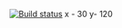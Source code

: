 [![Build status](https://ci.appveyor.com/api/projects/status/ne886uflbj93e2l6/branch/master?svg=true)](https://ci.appveyor.com/project/baturina/ptr2-n0so2/branch/master)
x - 30
y- 120
